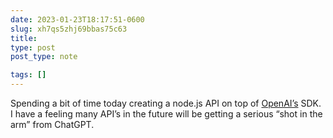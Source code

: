 ```yaml
---
date: 2023-01-23T18:17:51-0600
slug: xh7qs5zhj69bbas75c63
title: 
type: post
post_type: note

tags: []
---
```

Spending a bit of time today creating a node.js API on top of [OpenAI’s](https://beta.openai.com/) SDK. I have a feeling many API’s in the future will be getting a serious “shot in the arm” from ChatGPT.



